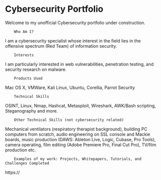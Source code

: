 # Cybersecurity Portfolio

Welcome to my unofficial Cybersecurity portfolio under construction. 

        Who Am I?
I am a cybersecurity specialist whose interest in the field lies in the offensive spectrum (Red Team) of information security. 

        Interests
I am particularly interested in web vulnerabilities, penetration testing, and security research on malware.

        Products Used
Mac OS X, VMWare, Kali Linux, Ubuntu, Corellia, Parrot Security

        Technical Skills
OSINT, Linux, Nmap, Hashcat, Metasploit, Wireshark, AWK/Bash scripting, Steganography and more.

        Other Technical Skills (not cybersecurity related)
Mechanical ventilators (respiratory therapist background), building PC computers from scratch, audio engineering on SSL console and Mackie boards, music production (DAWS: Ableton Live, Logic, Cubase, Pro Tools), camera operating, film editing (Adobe Premiere Pro, Final Cut Pro), TV/film production etc.

        Examples of my work: Projects, Whitepapers, Tutorials, and Challenges Completed
https://